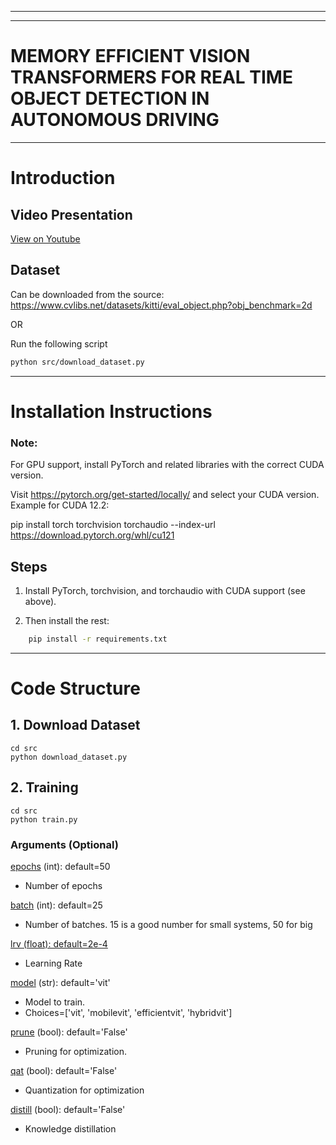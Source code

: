 <hr>
<hr>

# MEMORY EFFICIENT VISION TRANSFORMERS FOR REAL TIME OBJECT DETECTION IN AUTONOMOUS DRIVING

<hr>

# Introduction


## Video Presentation

[View on Youtube](https://www.youtube.com/watch?v=oe3Lj2SnpA4) 


## Dataset

Can be downloaded from the source: https://www.cvlibs.net/datasets/kitti/eval_object.php?obj_benchmark=2d

OR

Run the following script
```bash
python src/download_dataset.py
```
<hr>

# Installation Instructions

### Note:

For GPU support, install PyTorch and related libraries with the correct CUDA version.

Visit https://pytorch.org/get-started/locally/ and select your CUDA version.
Example for CUDA 12.2:

pip install torch torchvision torchaudio --index-url https://download.pytorch.org/whl/cu121

## Steps
1. Install PyTorch, torchvision, and torchaudio with CUDA support (see above).

2. Then install the rest:
```bash
    pip install -r requirements.txt
```
<hr>

# Code Structure

## 1. Download Dataset

```
cd src
python download_dataset.py
```

## 2. Training

```
cd src
python train.py
```

### Arguments (Optional)
  <ins>epochs</ins> (int): default=50
  - Number of epochs

  <ins>batch</ins> (int): default=25
  - Number of batches. 15 is a good number for small systems, 50 for big

  <ins>lrv (float): default=2e-4
  - Learning Rate

  <ins>model</ins> (str): default='vit'
  - Model to train. 
  - Choices=['vit', 'mobilevit', 'efficientvit', 'hybridvit']

  <ins>prune</ins> (bool): default='False'
  - Pruning for optimization.

  <ins>qat</ins> (bool): default='False'
  - Quantization for optimization

  <ins>distill</ins> (bool): default='False'
  - Knowledge distillation